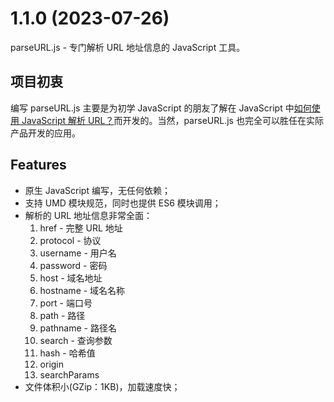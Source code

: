 # 1.1.0 (2023-07-26)

parseURL.js - 专门解析 URL 地址信息的 JavaScript 工具。

## 项目初衷

编写 parseURL.js 主要是为初学 JavaScript 的朋友了解在 JavaScript 中[如何使用 JavaScript 解析 URL？](http://www.yaohaixiao.com/blog/how-to-parse-url-in-javascript/)而开发的。当然，parseURL.js 也完全可以胜任在实际产品开发的应用。


## Features


- 原生 JavaScript 编写，无任何依赖；
- 支持 UMD 模块规范，同时也提供 ES6 模块调用；
- 解析的 URL 地址信息非常全面：
    1. href - 完整 URL 地址
    2. protocol - 协议
    3. username - 用户名
    4. password - 密码
    5. host - 域名地址
    6. hostname - 域名名称
    7. port - 端口号
    8. path - 路径
    9. pathname - 路径名
    10. search - 查询参数
    11. hash - 哈希值
    12. origin
    13. searchParams
- 文件体积小(GZip：1KB)，加载速度快；

